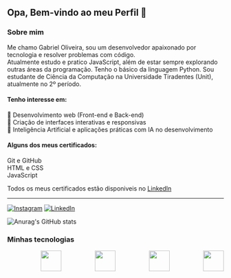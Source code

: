 ## Opa, Bem-vindo ao meu Perfil 👋

### Sobre mim
Me chamo Gabriel Oliveira, sou um desenvolvedor apaixonado por tecnologia e resolver problemas com código. <br>Atualmente estudo e pratico JavaScript, além de estar sempre explorando outras áreas da programação. Tenho o básico da linguagem Python. Sou estudante de Ciência da Computação na Universidade Tiradentes (Unit), atualmente no 2º período.

    
#### Tenho interesse em:
🔧 Desenvolvimento web (Front-end e Back-end) <br>
📱 Criação de interfaces interativas e responsivas <br>
🤖 Inteligência Artificial e aplicações práticas com IA no desenvolvimento <br>
    

#### Alguns dos meus certificados:<br>
    
Git e GitHub <br>
HTML e CSS <br>
JavaScript <br>

Todos os meus certificados estão disponiveis no [LinkedIn](https://www.linkedin.com/in/gabriel-cardoso-bb1175262/)

<hr>

[![Instagram](https://img.shields.io/badge/Instagram-E4405F?style=for-the-badge&logo=instagram&logoColor=white)](https://instagram.com/gabrielocf)
[![LinkedIn](https://img.shields.io/badge/LinkedIn-0077B5?style=for-the-badge&logo=linkedin&logoColor=white)](https://www.linkedin.com/in/gabriel-cardoso-bb1175262/)


![Anurag's GitHub stats](https://github-readme-stats.vercel.app/api?username=gabriellloc&show_icons=true&theme=dark)
<!-- ![Top Langs](https://github-readme-stats.vercel.app/api/top-langs/?username=gabriellloc&hide_progress=false&layout=compact&theme=dark) -->

<!-- ![Top Langs](https://github-readme-stats.vercel.app/api/top-langs/?username=gabriellloc&layout=compact) -->

### Minhas tecnologias
<div style="display: flex; justify-content: space-between;"><br>
    <img style="width:3rem;" src="https://cdn.jsdelivr.net/gh/devicons/devicon@latest/icons/python/python-original.svg"/>
    <img style="width:3rem;" src="https://cdn.jsdelivr.net/gh/devicons/devicon@latest/icons/html5/html5-original-wordmark.svg"/>
    <img style="width:3rem;" src="https://cdn.jsdelivr.net/gh/devicons/devicon@latest/icons/css3/css3-original-wordmark.svg"/>
    <img style="width:3rem;" src="https://cdn.jsdelivr.net/gh/devicons/devicon@latest/icons/javascript/javascript-plain.svg" />
</div>
